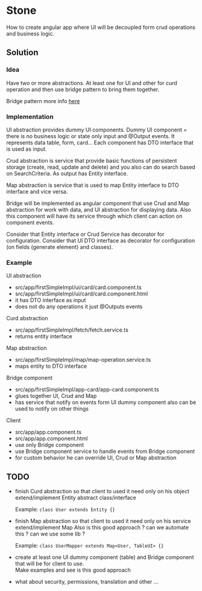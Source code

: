 # Stone

How to create angular app where UI will be decoupled form crud operations and business logic.

## Solution

### Idea

Have two or more abstractions. At least one for UI and other for curd operation and then use bridge pattern to bring them 
together. 

Bridge pattern more info [here](https://refactoring.guru/design-patterns/bridge)

### Implementation

UI abstraction provides dummy UI components.
Dummy UI component = there is no business logic or state only input and @Output events. 
It represents  data table, form, card...
Each component has DTO interface that is used as input.


Crud abstraction is service that provide basic functions of persistent storage (create, read, update and delete) and you also can do search based on SearchCriteria.
As output has Entity interface.

Map abstraction is service that is used to map Entity interface to DTO interface and vice versa.

Bridge will be implemented as angular component that use Crud and Map abstraction for work with data, 
and UI abstraction for displaying data.
Also this component will have its service through which client can action on component events.

Consider that Entity interface or Crud Service has decorator for configuration.
Consider that UI DTO interface as decorator for configuration (on fields (generate element)  and classes).


### Example

UI abstraction

* src/app/firstSimpleImpl/ui/card/card.component.ts 
* src/app/firstSimpleImpl/ui/card/card.component.html
* it has DTO interface as input 
* does not do any operations it just @Outputs events

Curd abstraction

* src/app/firstSimpleImpl/fetch/fetch.service.ts
* returns entity interface

Map abstraction

* src/app/firstSimpleImpl/map/map-operation.service.ts
* maps entity to DTO interface

Bridge component

* src/app/firstSimpleImpl/app-card/app-card.component.ts
* glues together UI, Crud and Map 
* has service that notify on events form UI dummy component also can be used to notify on other things

Client 
* src/app/app.component.ts
* src/app/app.component.html
* use only Bridge component
* use Bridge component service to handle events from Bridge component
* for custom behavior he can override UI, Crud or Map abstraction 


## TODO
* finish Curd abstraction so that client to used it need only on his object extend/implement Entity abstract class/interface

    Example:
      `
        class User extends Entity {}
      `

* finish Map abstraction so that client to used it need only on his service extend/implement Map
  Also is this good approach ? can we automate this ? can we use some lib ?
   
    Example:
      `
        class UserMapper extends Map<User, TableUI> {}
      `

* create at least one UI dummy component (table) and Bridge component that will be for client to use.  
    Make examples and see is this good approach
    
* what about security, permissions, translation and other ...
